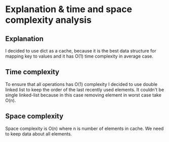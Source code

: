 # Explanation & time and space complexity analysis

## Explanation
I decided to use dict as a cache, because it is the best data structure for mapping
key to values and it has O(1) time complexity in average case.

## Time complexity
To ensure that all operations has O(1) complexity I decided to use double linked list
to keep the order of the last recently used elements. It couldn't be single linked-list
because in this case removing element in worst case take O(n).

## Space complexity
Space complexity is O(n) where n is number of elements in cache. We need to keep data
about all elements.
